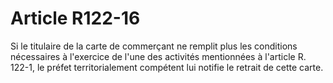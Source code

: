 # Article R122-16

Si le titulaire de la carte de commerçant ne remplit plus les conditions nécessaires à l'exercice de l'une des activités mentionnées à l'article R. 122-1, le préfet territorialement compétent lui notifie le retrait de cette carte.
